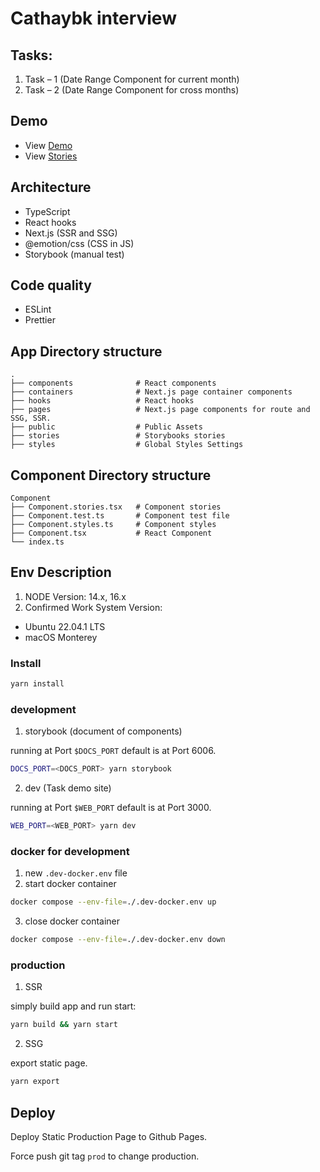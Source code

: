 # Cathaybk interview 

## Tasks:

1. Task – 1 (Date Range Component for current month)
2. Task – 2 (Date Range Component for cross months)

## Demo

- View [Demo](https://tokileecy.github.io/cathaybk-interview/demo)
- View [Stories](https://tokileecy.github.io/cathaybk-interview/stories)

## Architecture

- TypeScript
- React hooks
- Next.js (SSR and SSG)
- @emotion/css (CSS in JS)
- Storybook (manual test)

## Code quality

- ESLint
- Prettier

## App Directory structure

```
.
├── components              # React components
├── containers              # Next.js page container components
├── hooks                   # React hooks
├── pages                   # Next.js page components for route and SSG, SSR.
├── public                  # Public Assets
├── stories                 # Storybooks stories
├── styles                  # Global Styles Settings
```

## Component Directory structure

```
Component
├── Component.stories.tsx   # Component stories
├── Component.test.ts       # Component test file
├── Component.styles.ts     # Component styles
├── Component.tsx           # React Component
└── index.ts
```
## Env Description

1. NODE Version: 14.x, 16.x
2. Confirmed Work System Version: 
  - Ubuntu 22.04.1 LTS
  - macOS Monterey

### Install

```sh
yarn install
```

### development

1. storybook (document of components)

running at Port `$DOCS_PORT` default is at Port 6006.

```sh
DOCS_PORT=<DOCS_PORT> yarn storybook
```

2. dev (Task demo site)

running at Port `$WEB_PORT` default is at Port 3000.

```sh
WEB_PORT=<WEB_PORT> yarn dev
```

### docker for development

1. new `.dev-docker.env` file
2. start docker container
```sh
docker compose --env-file=./.dev-docker.env up
```
3. close docker container
```sh
docker compose --env-file=./.dev-docker.env down
```

### production

1. SSR

simply build app and run start:

```sh
yarn build && yarn start
```

2. SSG

export static page.

```sh
yarn export
```

## Deploy

Deploy Static Production Page to Github Pages.

Force push git tag `prod` to change production.
